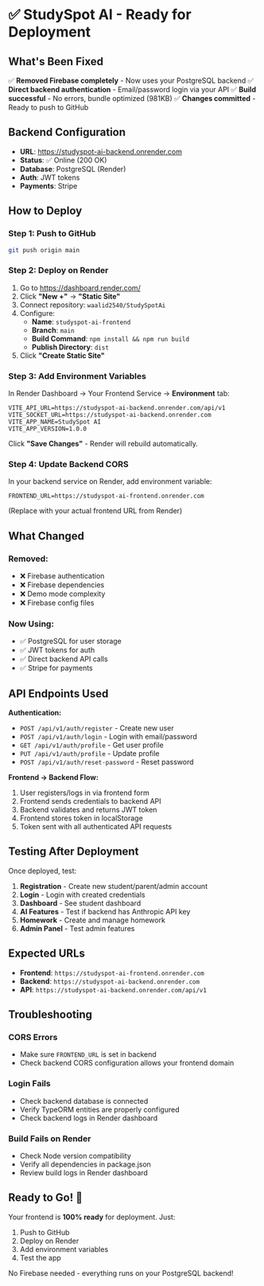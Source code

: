 # ✅ StudySpot AI - Ready for Deployment

## What's Been Fixed

✅ **Removed Firebase completely** - Now uses your PostgreSQL backend
✅ **Direct backend authentication** - Email/password login via your API
✅ **Build successful** - No errors, bundle optimized (981KB)
✅ **Changes committed** - Ready to push to GitHub

## Backend Configuration

- **URL**: https://studyspot-ai-backend.onrender.com
- **Status**: ✅ Online (200 OK)
- **Database**: PostgreSQL (Render)
- **Auth**: JWT tokens
- **Payments**: Stripe

## How to Deploy

### Step 1: Push to GitHub

```bash
git push origin main
```

### Step 2: Deploy on Render

1. Go to https://dashboard.render.com/
2. Click **"New +"** → **"Static Site"**
3. Connect repository: `waalid2540/StudySpotAi`
4. Configure:
   - **Name**: `studyspot-ai-frontend`
   - **Branch**: `main`
   - **Build Command**: `npm install && npm run build`
   - **Publish Directory**: `dist`
5. Click **"Create Static Site"**

### Step 3: Add Environment Variables

In Render Dashboard → Your Frontend Service → **Environment** tab:

```
VITE_API_URL=https://studyspot-ai-backend.onrender.com/api/v1
VITE_SOCKET_URL=https://studyspot-ai-backend.onrender.com
VITE_APP_NAME=StudySpot AI
VITE_APP_VERSION=1.0.0
```

Click **"Save Changes"** - Render will rebuild automatically.

### Step 4: Update Backend CORS

In your backend service on Render, add environment variable:

```
FRONTEND_URL=https://studyspot-ai-frontend.onrender.com
```

(Replace with your actual frontend URL from Render)

## What Changed

### Removed:
- ❌ Firebase authentication
- ❌ Firebase dependencies
- ❌ Demo mode complexity
- ❌ Firebase config files

### Now Using:
- ✅ PostgreSQL for user storage
- ✅ JWT tokens for auth
- ✅ Direct backend API calls
- ✅ Stripe for payments

## API Endpoints Used

**Authentication:**
- `POST /api/v1/auth/register` - Create new user
- `POST /api/v1/auth/login` - Login with email/password
- `GET /api/v1/auth/profile` - Get user profile
- `PUT /api/v1/auth/profile` - Update profile
- `POST /api/v1/auth/reset-password` - Reset password

**Frontend → Backend Flow:**
1. User registers/logs in via frontend form
2. Frontend sends credentials to backend API
3. Backend validates and returns JWT token
4. Frontend stores token in localStorage
5. Token sent with all authenticated API requests

## Testing After Deployment

Once deployed, test:

1. **Registration** - Create new student/parent/admin account
2. **Login** - Login with created credentials
3. **Dashboard** - See student dashboard
4. **AI Features** - Test if backend has Anthropic API key
5. **Homework** - Create and manage homework
6. **Admin Panel** - Test admin features

## Expected URLs

- **Frontend**: `https://studyspot-ai-frontend.onrender.com`
- **Backend**: `https://studyspot-ai-backend.onrender.com`
- **API**: `https://studyspot-ai-backend.onrender.com/api/v1`

## Troubleshooting

### CORS Errors
- Make sure `FRONTEND_URL` is set in backend
- Check backend CORS configuration allows your frontend domain

### Login Fails
- Check backend database is connected
- Verify TypeORM entities are properly configured
- Check backend logs in Render dashboard

### Build Fails on Render
- Check Node version compatibility
- Verify all dependencies in package.json
- Review build logs in Render dashboard

## Ready to Go! 🚀

Your frontend is **100% ready** for deployment. Just:
1. Push to GitHub
2. Deploy on Render
3. Add environment variables
4. Test the app

No Firebase needed - everything runs on your PostgreSQL backend!
